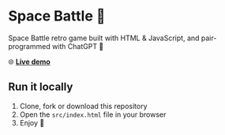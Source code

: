# Space Battle 🚀

Space Battle retro game built with HTML & JavaScript, and pair-programmed with ChatGPT 🤖

🌐 [**Live demo**]()

## Run it locally

1. Clone, fork or download this repository
2. Open the `src/index.html` file in your browser
3. Enjoy 🔫
